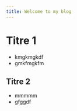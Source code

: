 ```yaml
---
title: Welcome to my blog
---
```


# Titre 1

* kmgkmgkdf
* gmkfmgkfm

## Titre 2

* mmmmm
* gfggdf
